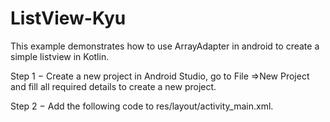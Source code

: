 # ListView-Kyu
This example demonstrates how to use ArrayAdapter in android to create a simple listview in Kotlin.

Step 1 − Create a new project in Android Studio, go to File ⇒New Project and fill all required details to create a new project.

Step 2 − Add the following code to res/layout/activity_main.xml.
